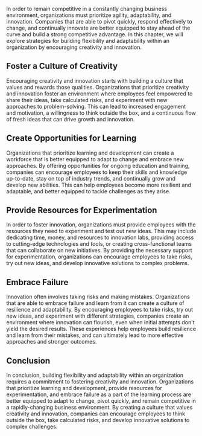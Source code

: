 
In order to remain competitive in a constantly changing business environment, organizations must prioritize agility, adaptability, and innovation. Companies that are able to pivot quickly, respond effectively to change, and continually innovate are better equipped to stay ahead of the curve and build a strong competitive advantage. In this chapter, we will explore strategies for building flexibility and adaptability within an organization by encouraging creativity and innovation.

Foster a Culture of Creativity
------------------------------

Encouraging creativity and innovation starts with building a culture that values and rewards those qualities. Organizations that prioritize creativity and innovation foster an environment where employees feel empowered to share their ideas, take calculated risks, and experiment with new approaches to problem-solving. This can lead to increased engagement and motivation, a willingness to think outside the box, and a continuous flow of fresh ideas that can drive growth and innovation.

Create Opportunities for Learning
---------------------------------

Organizations that prioritize learning and development can create a workforce that is better equipped to adapt to change and embrace new approaches. By offering opportunities for ongoing education and training, companies can encourage employees to keep their skills and knowledge up-to-date, stay on top of industry trends, and continually grow and develop new abilities. This can help employees become more resilient and adaptable, and better equipped to tackle challenges as they arise.

Provide Resources for Experimentation
-------------------------------------

In order to foster innovation, organizations must provide employees with the resources they need to experiment and test out new ideas. This may include dedicating time, money, and resources to innovation labs, providing access to cutting-edge technologies and tools, or creating cross-functional teams that can collaborate on new initiatives. By providing the necessary support for experimentation, organizations can encourage employees to take risks, try out new ideas, and develop innovative solutions to complex problems.

Embrace Failure
---------------

Innovation often involves taking risks and making mistakes. Organizations that are able to embrace failure and learn from it can create a culture of resilience and adaptability. By encouraging employees to take risks, try out new ideas, and experiment with different strategies, companies create an environment where innovation can flourish, even when initial attempts don't yield the desired results. These experiences help employees build resilience and learn from their mistakes, and can ultimately lead to more effective approaches and stronger outcomes.

Conclusion
----------

In conclusion, building flexibility and adaptability within an organization requires a commitment to fostering creativity and innovation. Organizations that prioritize learning and development, provide resources for experimentation, and embrace failure as a part of the learning process are better equipped to adapt to change, pivot quickly, and remain competitive in a rapidly-changing business environment. By creating a culture that values creativity and innovation, companies can encourage employees to think outside the box, take calculated risks, and develop innovative solutions to complex challenges.
